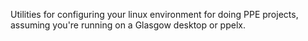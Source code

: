 Utilities for configuring your linux environment for doing PPE projects, assuming you're running on a Glasgow desktop or ppelx.